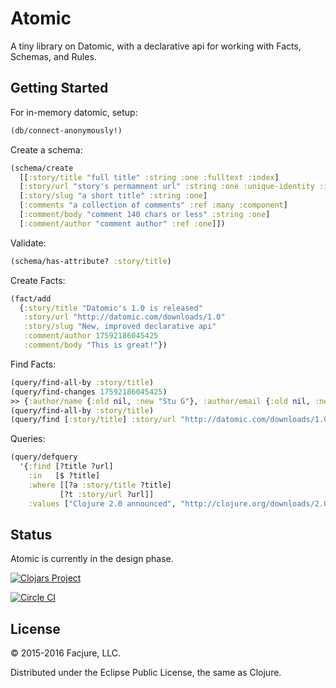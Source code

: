 Atomic
=======

A tiny library on Datomic, with a declarative api for working with Facts,
Schemas, and Rules.

## Getting Started

For in-memory datomic, setup:

```clojure
(db/connect-anonymously!)
```

Create a schema:

```clojure
(schema/create
  [[:story/title "full title" :string :one :fulltext :index]
  [:story/url "story's permamnent url" :string :one :unique-identity :index]
  [:story/slug "a short title" :string :one]
  [:comments "a collection of comments" :ref :many :component]
  [:comment/body "comment 140 chars or less" :string :one]
  [:comment/author "comment author" :ref :one]])
```

Validate:

```clojure
(schema/has-attribute? :story/title)
```

Create Facts:

```clojure
(fact/add
  {:story/title "Datomic's 1.0 is released"
   :story/url "http://datomic.com/downloads/1.0"
   :story/slug "New, improved declarative api"
   :comment/author 17592186045425
   :comment/body "This is great!"})
```

Find Facts:

```clojure
(query/find-all-by :story/title)
(query/find-changes 17592186045425)
>> {:author/name {:old nil, :new "Stu G"}, :author/email {:old nil, :new "stu@somemail.com"}}
(query/find-all-by :story/title)
(query/find [:story/title] :story/url "http://datomic.com/downloads/1.0")
```

Queries:

```clojure
(query/defquery
  '{:find [?title ?url]
    :in   [$ ?title]
    :where [[?a :story/title ?title]
           [?t :story/url ?url]]
    :values ["Clojure 2.0 announced", "http://clojure.org/downloads/2.0-beta"]})
```

## Status

Atomic is currently in the design phase.

[![Clojars Project](http://clojars.org/facjure/atomic/latest-version.svg)](http://clojars.org/facjure/atomic)

[![Circle CI](https://circleci.com/gh/facjure/atomic.svg?style=svg)](https://circleci.com/gh/facjure/atomic)

## License

© 2015-2016 Facjure, LLC.

Distributed under the Eclipse Public License, the same as Clojure.

